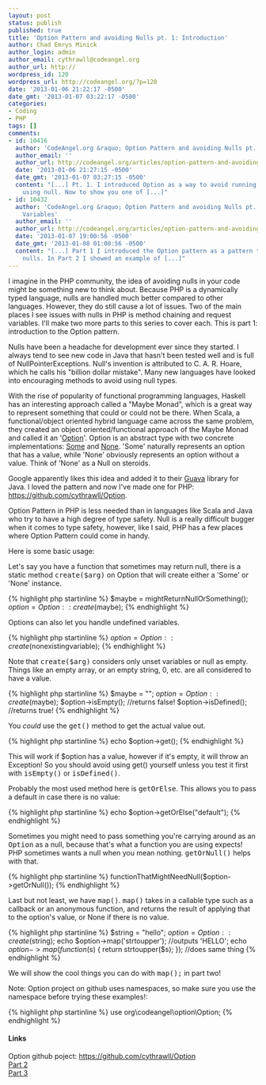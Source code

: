 ```yaml
---
layout: post
status: publish
published: true
title: 'Option Pattern and avoiding Nulls pt. 1: Introduction'
author: Chad Emrys Minick
author_login: admin
author_email: cythrawll@codeangel.org
author_url: http://
wordpress_id: 120
wordpress_url: http://codeangel.org/?p=120
date: '2013-01-06 21:22:17 -0500'
date_gmt: '2013-01-07 03:22:17 -0500'
categories:
- Coding
- PHP
tags: []
comments:
- id: 10416
  author: 'CodeAngel.org &raquo; Option Pattern and avoiding Nulls pt. 2: Method Chaining'
  author_email: ''
  author_url: http://codeangel.org/articles/option-pattern-and-avoiding-nulls-pt-2-method-chaining.html
  date: '2013-01-06 21:27:15 -0500'
  date_gmt: '2013-01-07 03:27:15 -0500'
  content: "[...] Pt. 1. I introduced Option as a way to avoid running into problems
    using null. Now to show you one of [...]"
- id: 10432
  author: 'CodeAngel.org &raquo; Option Pattern and avoiding Nulls pt. 3: Request
    Variables'
  author_email: ''
  author_url: http://codeangel.org/articles/option-pattern-and-avoiding-nulls-pt-3-request-variables.html
  date: '2013-01-07 19:00:56 -0500'
  date_gmt: '2013-01-08 01:00:56 -0500'
  content: "[...] Part 1 I introduced the Option pattern as a pattern to avoid using
    nulls. In Part 2 I showed an example of [...]"
---
```

I imagine in the PHP community, the idea of avoiding nulls in your code might be something new to think about.  Because PHP is a dynamically typed language, nulls are handled much better compared to other languages.  However, they do still cause a lot of issues.  Two of the main places I see issues with nulls in PHP is method chaining and request variables.  I'll make two more parts to this series to cover each.  This is part 1: introduction to the Option pattern.

<!--MORE-->

<p>Nulls have been a headache for development ever since they started. I always tend to see new code in Java that hasn't been tested well and is full of NullPointerExceptions.  Null's invention is attributed to C. A. R. Hoare, which he calls his "billion dollar mistake".  Many new languages have looked into encouraging methods to avoid using null types.</p>
<p>With the rise of popularity of functional programming languages, Haskell has an interesting approach called a "Maybe Monad", which is a great way to represent something that could or could not be there.  When Scala, a functional/object oriented hybrid language came across the same problem, they created an object oriented/functional approach of the Maybe Monad and called it an '<a href="http://www.scala-lang.org/api/current/index.html#scala.Option" title="Option" target="_blank">Option</a>'.  Option is an abstract type with two concrete implementations: <a href="http://www.scala-lang.org/api/current/index.html#scala.Some" title="Some" target="_blank">Some</a> and <a href="http://www.scala-lang.org/api/current/index.html#scala.None$" title="None" target="_blank">None</a>.  'Some' naturally represents an option that has a value, while 'None' obviously represents an option without a value. Think of 'None' as a Null on steroids.</p>
<p>Google apparently likes this idea and added it to their <a href="http://code.google.com/p/guava-libraries/wiki/UsingAndAvoidingNullExplained" title="Guava" target="_blank">Guava</a> library for Java.  I loved the pattern and now I've made one for PHP: <a href="https://github.com/cythrawll/Option" target="_blank">https://github.com/cythrawll/Option</a>.</p>
<p>Option Pattern in PHP is less needed than in languages like Scala and Java who try to have a high degree of type safety. Null is a really difficult bugger when it comes to type safety, however, like I said, PHP has a few places where Option Pattern could come in handy.</p>
<p>Here is some basic usage:</p>
<p>Let's say you have a function that sometimes may return null, there is a static method <tt>create($arg)</tt> on Option that will create either a 'Some' or 'None' instance.</p>

{% highlight php startinline %}
$maybe = mightReturnNullOrSomething();
$option = Option::create($maybe);
{% endhighlight %}

<p>Options can also let you handle undefined variables.</p>

{% highlight php startinline %}
$option = Option::create($nonexistingvariable);
{% endhighlight %}

<p>Note that <kbd>create($arg)</kbd> considers only unset variables or null as empty. Things like an empty array, or an empty string, 0, etc. are all considered to have a value.</p>

{% highlight php startinline %}
$maybe = "";
$option = Option::create($maybe);
$option->isEmpty(); //returns false!
$option->isDefined(); //returns true!
{% endhighlight %}

<p>You <em>could</em> use the <kbd>get()</kbd> method to get the actual value out.</p>

{% highlight php startinline %}
echo $option->get();
{% endhighlight %}

<p>This will work if $option has a value, however if it's empty, it will throw an Exception!  So you should avoid using get() yourself unless you test it first with <kbd>isEmpty()</kbd> or <kbd>isDefined()</kbd>.</p>
<p>Probably the most used method here is <kbd>getOrElse</kbd>. This allows you to pass a default in case there is no value:</p>

{% highlight php startinline %}
echo $option->getOrElse("default");
{% endhighlight %}

<p>Sometimes you might need to pass something you're carrying around as an <kbd>Option</kbd> as a null, because that's what a function you are using expects!  PHP sometimes wants a null when you mean nothing. <kbd>getOrNull()</kbd> helps with that.</p>

{% highlight php startinline %}
functionThatMightNeedNull($option->getOrNull());
{% endhighlight %}

<p>Last but not least, we have <kbd>map()</kbd>. <kbd>map()</kbd> takes in a callable type such as a callback or an anonymous function, and returns the result of applying that to the option's value, or None if there is no value.</p>

{% highlight php startinline %}
$string = "hello";
$option = Option::create($string);
echo $option->map('strtoupper'); //outputs 'HELLO';
echo $option->map(function($s) { return strtoupper($s); }); //does same thing
{% endhighlight %}

<p>We will show the cool things you can do with <kbd>map();</kbd> in part two!</p>
<p>Note: Option project on github uses namespaces, so make sure you use the namespace before trying these examples!:</p>

{% highlight php startinline %}
use org\codeangel\option\Option;
{% endhighlight %}

<h4>Links</h4>
<p>Option github poject: <a href="https://github.com/cythrawll/Option" target="_blank">https://github.com/cythrawll/Option</a><br />
<a href="/articles/option-pattern-and-avoiding-nulls-pt-2-method-chaining.html">Part 2</a><br />
<a href="/articles/option-pattern-and-avoiding-nulls-pt-3-request-variables.html">Part 3</a></p>
